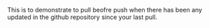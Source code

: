 This is to demonstrate to pull beofre push when there has been any updated in the github repository since your last pull.
